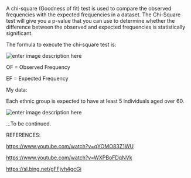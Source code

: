 A chi-square (Goodness of fit) test is used to compare the observed frequencies with the expected frequencies in a dataset. The Chi-Square test will give you a p-value that you can use to determine whether the difference between the observed and expected frequencies is statistically significant.

The formula to execute the chi-square test is:

![enter image description here](https://github.com/antonyga/Bias-Insights/blob/main/Media/Chi-square%20test%20main%20formula.png?raw=true)

OF = Observed Frequency

EF = Expected Frequency

My data:

Each ethnic group is expected to have at least 5 individuals aged over 60.

![enter image description here](https://github.com/antonyga/Bias-Insights/blob/main/Media/Observed%20Frequency%20vs%20Observed%20Frequency%20Table.png?raw=true)

...To be continued.



REFERENCES:

https://www.youtube.com/watch?v=qYOMO83Z1WU

https://www.youtube.com/watch?v=WXPBoFDqNVk

https://sl.bing.net/gFFjvh4gcGi

